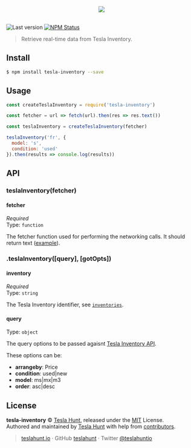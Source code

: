 <div align="center">
  <img src="https://teslahunt.io/banner-red.png">
  <br><br>
</div>

![Last version](https://img.shields.io/github/tag/teslahunt/tesla-inventory.svg?style=flat-square)
[![NPM Status](https://img.shields.io/npm/dm/tesla-inventory.svg?style=flat-square)](https://www.npmjs.org/package/tesla-inventory)

> Retrieve real-time data from Tesla Inventory.

## Install

```bash
$ npm install tesla-inventory --save
```

## Usage

```js
const createTeslaInventory = require('tesla-inventory')

const fetcher = url => fetch(url).then(res => res.text())

const teslaInventory = createTeslaInventory(fetcher)

teslaInventory('fr', {
  model: 's',
  condition: 'used'
}).then(results => console.log(results))
```

## API

### teslaInventory(fetcher)

#### fetcher

*Required*<br>
Type: `function`

The fetcher function used for performing the networking calls. It should return text ([example](https://github.com/teslahunt/inventory/blob/master/test/index.js#L6)).

### .teslaInventory([query], [gotOpts])

#### inventory

*Required*<br>
Type: `string`

The Tesla Inventory identifier, see [`inventories`](/inventories.js).

#### query

Type: `object`

The query options to be passed agaisnt [Tesla Inventory API](https://www.tesla.com/inventory/api/v1/inventory-results).

These options can be:

- **arrangeby**: Price
- **condition**: used|new
- **model**: ms|mx|m3
- **order**: asc|desc

## License

**tesla-inventory** © [Tesla Hunt](https://teslahunt.io), released under the [MIT](https://github.com/teslahunt/inventory/blob/master/LICENSE.md) License.<br>
Authored and maintained by [Tesla Hunt](https://teslahunt.io) with help from [contributors](https://github.com/teslahunt/inventory/contributors).

> [teslahunt.io](https://teslahunt.io) · GitHub [teslahunt](https://github.com/teslahunt) · Twitter [@teslahuntio](https://twitter.com/teslahuntio)
